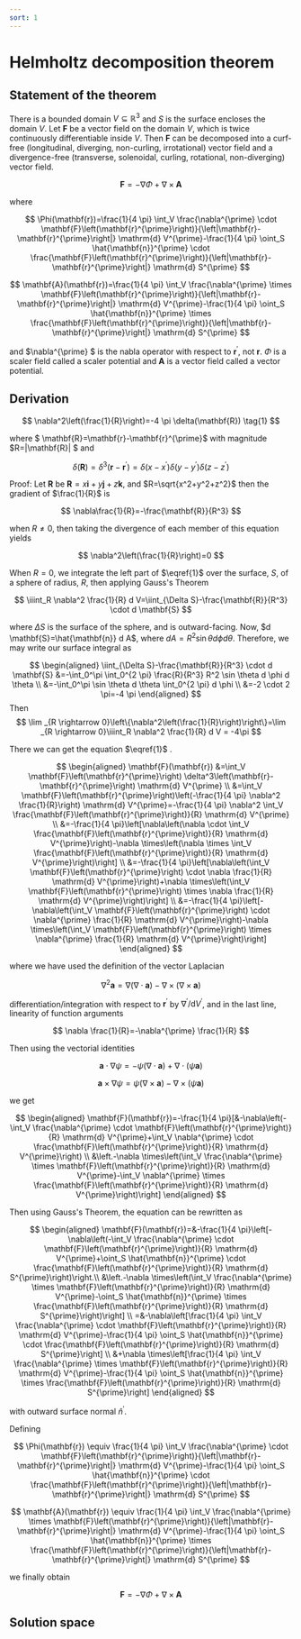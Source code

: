 ```yaml
---
sort: 1
---
```


# Helmholtz decomposition theorem

## Statement  of the theorem 

There is a  bounded domain $V \subseteq \mathbb{R}^3$ and $S$ is the surface encloses the domain $V$. Let $\mathbf{F}$ be a vector field on the domain $V$, which is twice continuously differentiable inside $V$. Then $\mathbf{F}$ can be decomposed into a curf-free (longitudinal, diverging, non-curling, irrotational) vector field and a divergence-free (transverse, solenoidal, curling, rotational, non-diverging) vector field.

$$
\mathbf{F}=-\nabla \Phi+\nabla \times \mathbf{A}
$$

where 

$$
\Phi(\mathbf{r})=\frac{1}{4 \pi} \int_V \frac{\nabla^{\prime} \cdot \mathbf{F}\left(\mathbf{r}^{\prime}\right)}{\left|\mathbf{r}-\mathbf{r}^{\prime}\right|} \mathrm{d} V^{\prime}-\frac{1}{4 \pi} \oint_S \hat{\mathbf{n}}^{\prime} \cdot \frac{\mathbf{F}\left(\mathbf{r}^{\prime}\right)}{\left|\mathbf{r}-\mathbf{r}^{\prime}\right|} \mathrm{d} S^{\prime}
$$

$$
\mathbf{A}(\mathbf{r})=\frac{1}{4 \pi} \int_V \frac{\nabla^{\prime} \times \mathbf{F}\left(\mathbf{r}^{\prime}\right)}{\left|\mathbf{r}-\mathbf{r}^{\prime}\right|} \mathrm{d} V^{\prime}-\frac{1}{4 \pi} \oint_S \hat{\mathbf{n}}^{\prime} \times \frac{\mathbf{F}\left(\mathbf{r}^{\prime}\right)}{\left|\mathbf{r}-\mathbf{r}^{\prime}\right|} \mathrm{d} S^{\prime}
$$

and $\nabla^{\prime} $ is the nabla operator with respect to $\mathbf{r}^{\prime}$, not $\mathbf{r}$. $\Phi$ is a scaler field called a scaler potential and $\mathbf{A}$ is a vector field called a vector potential.

## Derivation

$$
\nabla^2\left(\frac{1}{R}\right)=-4 \pi \delta(\mathbf{R}) \tag{1}
$$

where $ \mathbf{R}=\mathbf{r}-\mathbf{r}^{\prime}$ with magnitude $R=|\mathbf{R}| $ and 

$$
\delta(\mathbf{R})=\delta^3\left(\mathbf{r}-\mathbf{r}^{\prime}\right)=\delta\left(x-x^{\prime}\right) \delta\left(y-y^{\prime}\right) \delta\left(z-z^{\prime}\right)
$$

Proof: Let $\mathbf{R}$ be $\mathbf{R}=x\mathbf{i}+y\mathbf{j}+z\mathbf{k}$, and $R=\sqrt{x^2+y^2+z^2}$ then the gradient of $\frac{1}{R}$ is

$$
\nabla\frac{1}{R}=-\frac{\mathbf{R}}{R^3}
$$

when $R\neq0$, then taking the divergence of each member of this equation yields

$$
\nabla^2\left(\frac{1}{R}\right)=0
$$

When  $R=0$, we integrate the left part of $\eqref{1}$ over the surface, $S$, of a sphere of radius, $R$, then applying Gauss's Theorem 

$$
\iiint_R \nabla^2 \frac{1}{R} d V=\iint_{\Delta S}-\frac{\mathbf{R}}{R^3} \cdot d \mathbf{S}
$$

where $\Delta S$ is the surface of the sphere, and is outward-facing. Now, $d \mathbf{S}=\hat{\mathbf{n}} d A$, where $d A=R^2 \sin \theta d \phi d \theta$. Therefore, we may write our surface integral as

$$
\begin{aligned}
\iint_{\Delta S}-\frac{\mathbf{R}}{R^3} \cdot d \mathbf{S} &=-\int_0^\pi \int_0^{2 \pi} \frac{R}{R^3} R^2 \sin \theta d \phi d \theta \\
&=-\int_0^\pi \sin \theta d \theta \int_0^{2 \pi} d \phi \\
&=-2 \cdot 2 \pi=-4 \pi
\end{aligned}
$$
Then
$$
\lim _{R \rightarrow 0}\left\{\nabla^2\left(\frac{1}{R}\right)\right\}=\lim _{R \rightarrow 0}\iiint_R \nabla^2 \frac{1}{R} d V = -4\pi
$$

There we can get the equation  $\eqref{1}$ .

$$
\begin{aligned}
\mathbf{F}(\mathbf{r}) &=\int_V \mathbf{F}\left(\mathbf{r}^{\prime}\right) \delta^3\left(\mathbf{r}-\mathbf{r}^{\prime}\right) \mathrm{d} V^{\prime} \\
&=\int_V \mathbf{F}\left(\mathbf{r}^{\prime}\right)\left(-\frac{1}{4 \pi} \nabla^2 \frac{1}{R}\right) \mathrm{d} V^{\prime}=-\frac{1}{4 \pi} \nabla^2 \int_V \frac{\mathbf{F}\left(\mathbf{r}^{\prime}\right)}{R} \mathrm{d} V^{\prime} \\
&=-\frac{1}{4 \pi}\left[\nabla\left(\nabla \cdot \int_V \frac{\mathbf{F}\left(\mathbf{r}^{\prime}\right)}{R} \mathrm{d} V^{\prime}\right)-\nabla \times\left(\nabla \times \int_V \frac{\mathbf{F}\left(\mathbf{r}^{\prime}\right)}{R} \mathrm{d} V^{\prime}\right)\right] \\
&=-\frac{1}{4 \pi}\left[\nabla\left(\int_V \mathbf{F}\left(\mathbf{r}^{\prime}\right) \cdot \nabla \frac{1}{R} \mathrm{d} V^{\prime}\right)+\nabla \times\left(\int_V \mathbf{F}\left(\mathbf{r}^{\prime}\right) \times \nabla \frac{1}{R} \mathrm{d} V^{\prime}\right)\right] \\
&=-\frac{1}{4 \pi}\left[-\nabla\left(\int_V \mathbf{F}\left(\mathbf{r}^{\prime}\right) \cdot \nabla^{\prime} \frac{1}{R} \mathrm{d} V^{\prime}\right)-\nabla \times\left(\int_V \mathbf{F}\left(\mathbf{r}^{\prime}\right) \times \nabla^{\prime} \frac{1}{R} \mathrm{d} V^{\prime}\right)\right]
\end{aligned}
$$

where we have used the definition of the vector Laplacian

$$
\nabla^2 \mathbf{a}=\nabla(\nabla \cdot \mathbf{a})-\nabla \times(\nabla \times \mathbf{a})
$$

differentiation/integration with respect to $\mathbf{r}^{\prime}$ by $\nabla^{\prime} / \mathrm{d} V^{\prime}$, and in the last line, linearity of function arguments

$$
\nabla \frac{1}{R}=-\nabla^{\prime} \frac{1}{R}
$$

Then using the vectorial identities

$$
\mathbf{a} \cdot \nabla \psi=-\psi(\nabla \cdot \mathbf{a})+\nabla \cdot(\psi \mathbf{a})
$$

$$
\mathbf{a} \times \nabla \psi=\psi(\nabla \times \mathbf{a})-\nabla \times(\psi \mathbf{a})
$$

we get

$$
\begin{aligned}
\mathbf{F}(\mathbf{r})=-\frac{1}{4 \pi}[&-\nabla\left(-\int_V \frac{\nabla^{\prime} \cdot \mathbf{F}\left(\mathbf{r}^{\prime}\right)}{R} \mathrm{d} V^{\prime}+\int_V \nabla^{\prime} \cdot \frac{\mathbf{F}\left(\mathbf{r}^{\prime}\right)}{R} \mathrm{d} V^{\prime}\right) \\
&\left.-\nabla \times\left(\int_V \frac{\nabla^{\prime} \times \mathbf{F}\left(\mathbf{r}^{\prime}\right)}{R} \mathrm{d} V^{\prime}-\int_V \nabla^{\prime} \times \frac{\mathbf{F}\left(\mathbf{r}^{\prime}\right)}{R} \mathrm{d} V^{\prime}\right)\right]
\end{aligned}
$$

Then using Gauss's Theorem, the equation can be rewritten as

$$
\begin{aligned}
\mathbf{F}(\mathbf{r})=&-\frac{1}{4 \pi}\left[-\nabla\left(-\int_V \frac{\nabla^{\prime} \cdot \mathbf{F}\left(\mathbf{r}^{\prime}\right)}{R} \mathrm{d} V^{\prime}+\oint_S \hat{\mathbf{n}}^{\prime} \cdot \frac{\mathbf{F}\left(\mathbf{r}^{\prime}\right)}{R} \mathrm{d} S^{\prime}\right)\right.\\
&\left.-\nabla \times\left(\int_V \frac{\nabla^{\prime} \times \mathbf{F}\left(\mathbf{r}^{\prime}\right)}{R} \mathrm{d} V^{\prime}-\oint_S \hat{\mathbf{n}}^{\prime} \times \frac{\mathbf{F}\left(\mathbf{r}^{\prime}\right)}{R} \mathrm{d} S^{\prime}\right)\right] \\
=&-\nabla\left[\frac{1}{4 \pi} \int_V \frac{\nabla^{\prime} \cdot \mathbf{F}\left(\mathbf{r}^{\prime}\right)}{R} \mathrm{d} V^{\prime}-\frac{1}{4 \pi} \oint_S \hat{\mathbf{n}}^{\prime} \cdot \frac{\mathbf{F}\left(\mathbf{r}^{\prime}\right)}{R} \mathrm{d} S^{\prime}\right] \\
&+\nabla \times\left[\frac{1}{4 \pi} \int_V \frac{\nabla^{\prime} \times \mathbf{F}\left(\mathbf{r}^{\prime}\right)}{R} \mathrm{d} V^{\prime}-\frac{1}{4 \pi} \oint_S \hat{\mathbf{n}}^{\prime} \times \frac{\mathbf{F}\left(\mathbf{r}^{\prime}\right)}{R} \mathrm{d} S^{\prime}\right]
\end{aligned}
$$

with outward surface normal $\hat{n}^{\prime}$.

Defining 

$$
\Phi(\mathbf{r}) \equiv \frac{1}{4 \pi} \int_V \frac{\nabla^{\prime} \cdot \mathbf{F}\left(\mathbf{r}^{\prime}\right)}{\left|\mathbf{r}-\mathbf{r}^{\prime}\right|} \mathrm{d} V^{\prime}-\frac{1}{4 \pi} \oint_S \hat{\mathbf{n}}^{\prime} \cdot \frac{\mathbf{F}\left(\mathbf{r}^{\prime}\right)}{\left|\mathbf{r}-\mathbf{r}^{\prime}\right|} \mathrm{d} S^{\prime}
$$

$$
\mathbf{A}(\mathbf{r}) \equiv \frac{1}{4 \pi} \int_V \frac{\nabla^{\prime} \times \mathbf{F}\left(\mathbf{r}^{\prime}\right)}{\left|\mathbf{r}-\mathbf{r}^{\prime}\right|} \mathrm{d} V^{\prime}-\frac{1}{4 \pi} \oint_S \hat{\mathbf{n}}^{\prime} \times \frac{\mathbf{F}\left(\mathbf{r}^{\prime}\right)}{\left|\mathbf{r}-\mathbf{r}^{\prime}\right|} \mathrm{d} S^{\prime}
$$

we finally obtain

$$
\mathbf{F}=-\nabla \Phi+\nabla \times \mathbf{A}
$$

## Solution space

